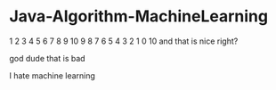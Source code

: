 # Java-Algorithm-MachineLearning
1
2
3
4
5
6
7
8
9
10
9
8
7
6
5
4
3
2
1
0
10
and that is nice right?

god dude that is bad

I hate machine learning
